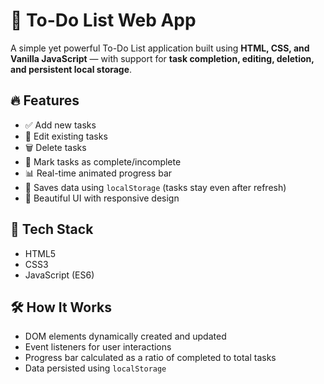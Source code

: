# 📝 To-Do List Web App

A simple yet powerful To-Do List application built using **HTML, CSS, and Vanilla JavaScript** — with support for **task completion, editing, deletion, and persistent local storage**.

## 🔥 Features

- ✅ Add new tasks
- 📝 Edit existing tasks
- 🗑️ Delete tasks
- 📌 Mark tasks as complete/incomplete
- 📊 Real-time animated progress bar
- 💾 Saves data using `localStorage` (tasks stay even after refresh)
- 🎨 Beautiful UI with responsive design

## 🚀 Tech Stack

- HTML5
- CSS3
- JavaScript (ES6)

## 🛠️ How It Works

- DOM elements dynamically created and updated
- Event listeners for user interactions
- Progress bar calculated as a ratio of completed to total tasks
- Data persisted using `localStorage`
